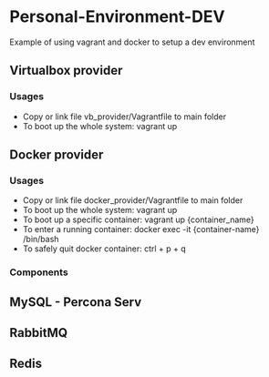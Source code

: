 # Personal-Environment-DEV

Example of using vagrant and docker to setup a dev environment

## Virtualbox provider

### Usages

- Copy or link file vb_provider/Vagrantfile to main folder
- To boot up the whole system: vagrant up

## Docker provider

### Usages

- Copy or link file docker_provider/Vagrantfile to main folder
- To boot up the whole system: vagrant up
- To boot up a specific container: vagrant up {container_name}
- To enter a running container: docker exec -it {container-name} /bin/bash
- To safely quit docker container: ctrl + p + q

### Components

## MySQL - Percona Serv

## RabbitMQ

## Redis